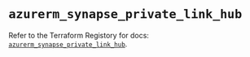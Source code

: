 # `azurerm_synapse_private_link_hub`

Refer to the Terraform Registory for docs: [`azurerm_synapse_private_link_hub`](https://registry.terraform.io/providers/hashicorp/azurerm/3.79.0/docs/resources/synapse_private_link_hub).
